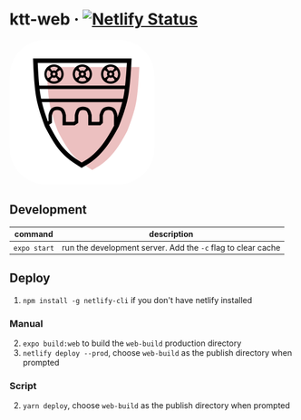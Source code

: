 # ktt-web &middot; [![Netlify Status](https://api.netlify.com/api/v1/badges/06850475-210a-452a-9c2c-0acf54de50df/deploy-status)](https://app.netlify.com/sites/kappa-app/deploys)

<img src="assets/icon.png#rounded" style="border-radius: 25%; overflow: hidden;" width="256" />

## Development

| command      | description                                                  |
| ------------ | ------------------------------------------------------------ |
| `expo start` | run the development server. Add the `-c` flag to clear cache |

## Deploy

1. `npm install -g netlify-cli` if you don't have netlify installed

### Manual

2. `expo build:web` to build the `web-build` production directory
3. `netlify deploy --prod`, choose `web-build` as the publish directory when prompted

### Script

2. `yarn deploy`, choose `web-build` as the publish directory when prompted
